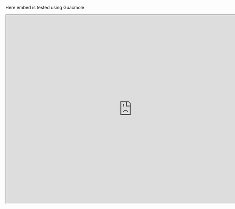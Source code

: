Here embed is tested using Guacmole
<iframe src="https://rdp.delve.dk/#/client/NQBjAHBvc3RncmVzcWw" width="800" height="600"></iframe>
